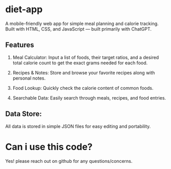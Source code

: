 # diet-app
A mobile-friendly web app for simple meal planning and calorie tracking.
Built with HTML, CSS, and JavaScript — built primarily with ChatGPT.

## Features
1. Meal Calculator:
Input a list of foods, their target ratios, and a desired total calorie count to get the exact grams needed for each food.

2. Recipes & Notes:
Store and browse your favorite recipes along with personal notes.

3. Food Lookup:
Quickly check the calorie content of common foods.

4. Searchable Data:
Easily search through meals, recipes, and food entries.

## Data Store:
All data is stored in simple JSON files for easy editing and portability.

# Can i use this code?
Yes! please reach out on github for any questions/concerns.
